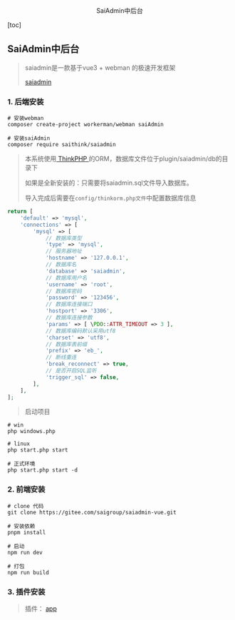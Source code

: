 <center>SaiAdmin中后台</center>







[toc]









## SaiAdmin中后台

> saiadmin是一款基于vue3 + webman 的极速开发框架
>
> [saiadmin](https://www.saithink.top/)



### 1. 后端安装

```shell
# 安装webman
composer create-project workerman/webman saiAdmin

# 安装saiAdmin
composer require saithink/saiadmin
```

> 本系统使用[ ThinkPHP ](https://www.thinkphp.cn/)的ORM，数据库文件位于plugin/saiadmin/db的目录下
>
> 如果是全新安装的：只需要将saiadmin.sql文件导入数据库。
>
> 导入完成后需要在`config/thinkorm.php文件`中配置数据库信息

```php
return [
    'default' => 'mysql',
    'connections' => [
        'mysql' => [
            // 数据库类型
            'type' => 'mysql',
            // 服务器地址
            'hostname' => '127.0.0.1',
            // 数据库名
            'database' => 'saiadmin',
            // 数据库用户名
            'username' => 'root',
            // 数据库密码
            'password' => '123456',
            // 数据库连接端口
            'hostport' => '3306',
            // 数据库连接参数
            'params' => [ \PDO::ATTR_TIMEOUT => 3 ],
            // 数据库编码默认采用utf8
            'charset' => 'utf8',
            // 数据库表前缀
            'prefix' => 'eb_',
            // 断线重连
            'break_reconnect' => true,
            // 是否开启SQL监听
            'trigger_sql' => false,
        ],
    ],
];
```

> 启动项目

```shell
# win
php windows.php

# linux 
php start.php start

# 正式环境
php start.php start -d
```







### 2. 前端安装

```shell
# clone 代码
git clone https://gitee.com/saigroup/saiadmin-vue.git

# 安装依赖
pnpm install

# 启动
npm run dev

# 打包
npm run build
```





### 3. 插件安装

> 插件： [app](https://saas.saithink.top/#/appStore)
